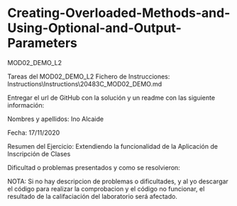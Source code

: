 # Creating-Overloaded-Methods-and-Using-Optional-and-Output-Parameters
MOD02_DEMO_L2

Tareas del MOD02_DEMO_L2 Fichero de Instrucciones: Instructions\Instructions\20483C_MOD02_DEMO.md

Entregar el url de GitHub con la solución y un readme con las siguiente información:

Nombres y apellidos: Ino Alcaide

Fecha: 17/11/2020

Resumen del Ejercicio: Extendiendo la funcionalidad de la Aplicación de Inscripción de Clases

Dificultad o problemas presentados y como se resolvieron:

NOTA: Si no hay descripcion de problemas o dificultades, y al yo descargar el código para realizar la comprobacion y el código no funcionar, el resultado de la califaciación del laboratorio será afectado.
